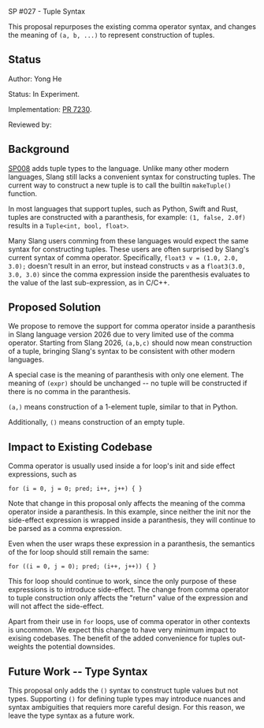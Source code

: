 SP #027 - Tuple Syntax

This proposal repurposes the existing comma operator syntax, and changes the meaning of
`(a, b, ...)` to represent construction of tuples.

Status
------

Author: Yong He

Status: In Experiment.

Implementation: [PR 7230](https://github.com/shader-slang/slang/pull/7230).

Reviewed by: 


Background
-----------

[SP008](008-tuples.md) adds tuple types to the language. Unlike many other modern languages,
Slang still lacks a convenient syntax for constructing tuples. The current way to construct
a new tuple is to call the builtin `makeTuple()` function.

In most languages that support tuples, such as Python, Swift and Rust, tuples are constructed
with a paranthesis, for example: `(1, false, 2.0f)` results in a `Tuple<int, bool, float>`.

Many Slang users comming from these languages would expect the same syntax for constructing
tuples. These users are often surprised by Slang's current syntax of comma operator.
Specifically, `float3 v = (1.0, 2.0, 3.0);` doesn't result in an error, but instead constructs
`v` as a `float3(3.0, 3.0, 3.0)` since the comma expression inside the parenthesis evaluates
to the value of the last sub-expression, as in C/C++.

Proposed Solution
---------

We propose to remove the support for comma operator inside a paranthesis in Slang language
version 2026 due to very limited use of the comma operator. Starting from Slang 2026,
`(a,b,c)` should now mean construction of a tuple, bringing Slang's syntax to be consistent with
other modern languages.

A special case is the meaning of paranthesis with only one element. The meaning of `(expr)` should
be unchanged -- no tuple will be constructed if there is no comma in the paranthesis.

`(a,)` means construction of a 1-element tuple, similar to that in Python.

Additionally, `()` means construction of an empty tuple.

Impact to Existing Codebase
---------

Comma operator is usually used inside a for loop's init and side effect expressions, such as

```
for (i = 0, j = 0; pred; i++, j++) { }
```

Note that change in this proposal only affects the meaning of the comma operator inside a paranthesis.
In this example, since neither the init nor the side-effect expression is wrapped inside a paranthesis,
they will continue to be parsed as a comma expression.

Even when the user wraps these expression in a paranthesis, the semantics of the for loop
should still remain the same:

```
for ((i = 0, j = 0); pred; (i++, j++)) { }
```

This for loop should continue to work, since the only purpose of these expressions is to introduce
side-effect. The change from comma operator to tuple construction only affects the "return" value
of the expression and will not affect the side-effect.

Apart from their use in `for` loops, use of comma operator in other contexts is uncommon. We expect
this change to have very minimum impact to exising codebases. The benefit of the added convenience
for tuples out-weights the potential downsides.

Future Work -- Type Syntax
---------

This proposal only adds the `()` syntax to construct tuple values but not types. Supporting `()` for
defining tuple types may introduce nuances and syntax ambiguities that requiers more careful design.
For this reason, we leave the type syntax as a future work.